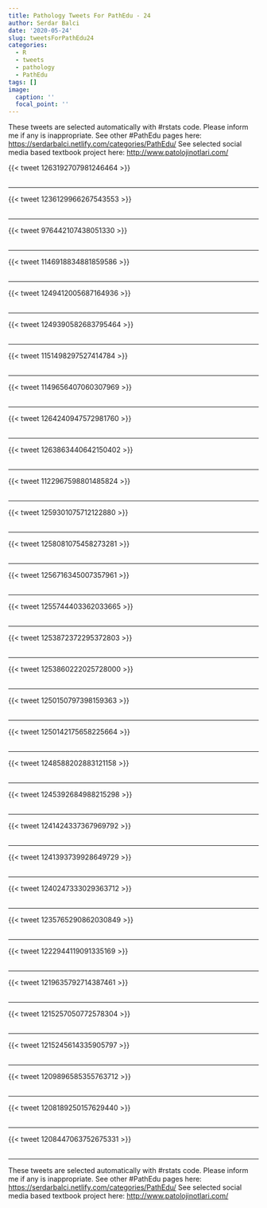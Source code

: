 ```yaml
---
title: Pathology Tweets For PathEdu - 24
author: Serdar Balci
date: '2020-05-24'
slug: tweetsForPathEdu24
categories:
  - R
  - tweets
  - pathology
  - PathEdu
tags: []
image:
  caption: ''
  focal_point: ''
---
```



These tweets are selected automatically with #rstats code. Please inform me if any is inappropriate.
See other #PathEdu pages here: https://serdarbalci.netlify.com/categories/PathEdu/ 
See selected social media based textbook project here: http://www.patolojinotlari.com/

{{< tweet 1263192707981246464 >}}
<br>
<br>
<hr>
{{< tweet 1236129966267543553 >}}
<br>
<br>
<hr>
{{< tweet 976442107438051330 >}}
<br>
<br>
<hr>
{{< tweet 1146918834881859586 >}}
<br>
<br>
<hr>
{{< tweet 1249412005687164936 >}}
<br>
<br>
<hr>
{{< tweet 1249390582683795464 >}}
<br>
<br>
<hr>
{{< tweet 1151498297527414784 >}}
<br>
<br>
<hr>
{{< tweet 1149656407060307969 >}}
<br>
<br>
<hr>
{{< tweet 1264240947572981760 >}}
<br>
<br>
<hr>
{{< tweet 1263863440642150402 >}}
<br>
<br>
<hr>
{{< tweet 1122967598801485824 >}}
<br>
<br>
<hr>
{{< tweet 1259301075712122880 >}}
<br>
<br>
<hr>
{{< tweet 1258081075458273281 >}}
<br>
<br>
<hr>
{{< tweet 1256716345007357961 >}}
<br>
<br>
<hr>
{{< tweet 1255744403362033665 >}}
<br>
<br>
<hr>
{{< tweet 1253872372295372803 >}}
<br>
<br>
<hr>
{{< tweet 1253860222025728000 >}}
<br>
<br>
<hr>
{{< tweet 1250150797398159363 >}}
<br>
<br>
<hr>
{{< tweet 1250142175658225664 >}}
<br>
<br>
<hr>
{{< tweet 1248588202883121158 >}}
<br>
<br>
<hr>
{{< tweet 1245392684988215298 >}}
<br>
<br>
<hr>
{{< tweet 1241424337367969792 >}}
<br>
<br>
<hr>
{{< tweet 1241393739928649729 >}}
<br>
<br>
<hr>
{{< tweet 1240247333029363712 >}}
<br>
<br>
<hr>
{{< tweet 1235765290862030849 >}}
<br>
<br>
<hr>
{{< tweet 1222944119091335169 >}}
<br>
<br>
<hr>
{{< tweet 1219635792714387461 >}}
<br>
<br>
<hr>
{{< tweet 1215257050772578304 >}}
<br>
<br>
<hr>
{{< tweet 1215245614335905797 >}}
<br>
<br>
<hr>
{{< tweet 1209896585355763712 >}}
<br>
<br>
<hr>
{{< tweet 1208189250157629440 >}}
<br>
<br>
<hr>
{{< tweet 1208447063752675331 >}}
<br>
<br>
<hr>


These tweets are selected automatically with #rstats code. Please inform me if any is inappropriate.
See other #PathEdu pages here: https://serdarbalci.netlify.com/categories/PathEdu/ 
See selected social media based textbook project here: http://www.patolojinotlari.com/
